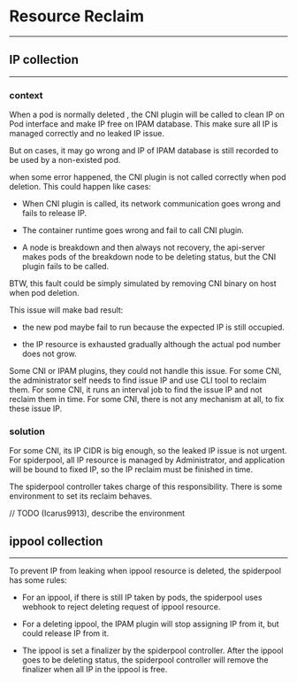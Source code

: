 # Resource Reclaim

***

## IP collection

***

### context

When a pod is normally deleted , the CNI plugin will be called to clean IP on Pod interface and make IP free on IPAM database.
This make sure all IP is managed correctly and no leaked IP issue.

But on cases, it may go wrong and IP of IPAM database is still recorded to be used by a non-existed pod.

when some error happened, the CNI plugin is not called correctly when pod deletion. This could happen like cases:

* When CNI plugin is called, its network communication goes wrong and fails to release IP.

* The container runtime goes wrong and fail to call CNI plugin.

* A node is breakdown and then always not recovery, the api-server makes pods of the breakdown node to be deleting status, but the CNI plugin fails to be called.

BTW, this fault could be simply simulated by removing CNI binary on host when pod deletion.

This issue will make bad result:

* the new pod maybe fail to run because the expected IP is still occupied.

* the IP resource is exhausted gradually although the actual pod number does not grow.

Some CNI or IPAM plugins, they could not handle this issue. For some CNI, the administrator self needs to find issue IP and use CLI tool to reclaim them.
For some CNI, it runs an interval job to find the issue IP and not reclaim them in time. For some CNI, there is not any mechanism at all, to fix these issue IP.

### solution

For some CNI, its IP CIDR is big enough, so the leaked IP issue is not urgent.
For spiderpool, all IP resource is managed by Administrator, and application will be bound to fixed IP, so the IP reclaim must be finished in time.

The spiderpool controller takes charge of this responsibility. There is some environment to set its reclaim behaves.

// TODO (Icarus9913), describe the environment

## ippool collection

***

To prevent IP from leaking when ippool resource is deleted, the spiderpool has some rules:

* For an ippool, if there is still IP taken by pods, the spiderpool uses webhook to reject deleting request of ippool resource.

* For a deleting ippool, the IPAM plugin will stop assigning IP from it, but could release IP from it.

* The ippool is set a finalizer by the spiderpool controller. After the ippool goes to be deleting status, the spiderpool controller will remove the finalizer when all IP in the ippool is free.

